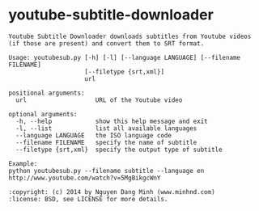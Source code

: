 youtube-subtitle-downloader
===========================

    Youtube Subtitle Downloader downloads subtitles from Youtube videos 
    (if those are present) and convert them to SRT format.

    Usage: youtubesub.py [-h] [-l] [--language LANGUAGE] [--filename FILENAME]
                         [--filetype {srt,xml}]
                         url

    positional arguments:
      url                   URL of the Youtube video

    optional arguments:
      -h, --help            show this help message and exit
      -l, --list            list all available languages
      --language LANGUAGE   the ISO language code
      --filename FILENAME   specify the name of subtitle
      --filetype {srt,xml}  specify the output type of subtitle

    Example:
    python youtubesub.py --filename subtitle --language en http://www.youtube.com/watch?v=5MgBikgcWnY

    :copyright: (c) 2014 by Nguyen Dang Minh (www.minhnd.com)
    :license: BSD, see LICENSE for more details.
